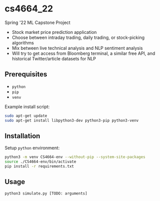 # cs4664_22
Spring '22 ML Capstone Project

- Stock market price prediction application
- Choose between intraday trading, daily trading, or stock-picking algorithms
- Mix between live technical analysis and NLP sentiment analysis
- Will try to get access from Bloomberg terminal, a similar free API, and historical Twitter/article datasets for NLP

## Prerequisites

* `python`
* `pip`
* `venv`

Example install script:
```bash
sudo apt-get update
sudo apt-get install libpython3-dev python3-pip python3-venv
```

## Installation

Setup `python` environment:
```bash
python3 -m venv CS4664-env --without-pip --system-site-packages
source ./CS4664-env/bin/activate
pip install -r requirements.txt
```

## Usage

```bash
python3 simulate.py [TODO: arguments]
```